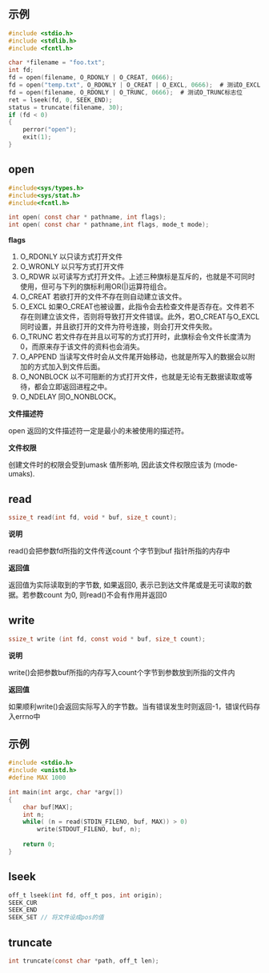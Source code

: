 ## 示例

```c
#include <stdio.h>
#include <stdlib.h>
#include <fcntl.h>

char *filename = "foo.txt";
int fd;
fd = open(filename, O_RDONLY | O_CREAT, 0666);
fd = open("temp.txt", O_RDONLY | O_CREAT | O_EXCL, 0666);  # 测试O_EXCL
fd = open(filename, O_RDONLY | O_TRUNC, 0666);  # 测试O_TRUNC标志位
ret = lseek(fd, 0, SEEK_END);
status = truncate(filename, 30);
if (fd < 0)
{
    perror("open");
    exit(1);
}
```

## open

```c
#include<sys/types.h>
#include<sys/stat.h>
#include<fcntl.h>

int open( const char * pathname, int flags);
int open( const char * pathname,int flags, mode_t mode);
```

**flags**

1. O_RDONLY 以只读方式打开文件
2. O_WRONLY 以只写方式打开文件
3. O_RDWR 以可读写方式打开文件。上述三种旗标是互斥的，也就是不可同时使用，但可与下列的旗标利用OR(|)运算符组合。
4. O_CREAT 若欲打开的文件不存在则自动建立该文件。
5. O_EXCL 如果O_CREAT也被设置，此指令会去检查文件是否存在。文件若不存在则建立该文件，否则将导致打开文件错误。此外，若O_CREAT与O_EXCL同时设置，并且欲打开的文件为符号连接，则会打开文件失败。
6. O_TRUNC 若文件存在并且以可写的方式打开时，此旗标会令文件长度清为0，而原来存于该文件的资料也会消失。
7. O_APPEND 当读写文件时会从文件尾开始移动，也就是所写入的数据会以附加的方式加入到文件后面。
8. O_NONBLOCK 以不可阻断的方式打开文件，也就是无论有无数据读取或等待，都会立即返回进程之中。
9. O_NDELAY 同O_NONBLOCK。

**文件描述符**

open 返回的文件描述符一定是最小的未被使用的描述符。

**文件权限**

创建文件时的权限会受到umask 值所影响, 因此该文件权限应该为 (mode-umaks).

## read

```c
ssize_t read(int fd, void * buf, size_t count);
```

**说明**

read()会把参数fd所指的文件传送count 个字节到buf 指针所指的内存中 

**返回值**

返回值为实际读取到的字节数, 如果返回0, 表示已到达文件尾或是无可读取的数据。若参数count 为0, 则read()不会有作用并返回0 



## write

```c
ssize_t write (int fd, const void * buf, size_t count);
```

**说明**

write()会把参数buf所指的内存写入count个字节到参数放到所指的文件内 

**返回值**

如果顺利write()会返回实际写入的字节数。当有错误发生时则返回-1，错误代码存入errno中 

## 示例

```c
#include <stdio.h>
#include <unistd.h>
#define MAX 1000

int main(int argc, char *argv[])
{
    char buf[MAX];
    int n;
    while( (n = read(STDIN_FILENO, buf, MAX)) > 0)
        write(STDOUT_FILENO, buf, n);     
    
    return 0;
}
```

## lseek

```c
off_t lseek(int fd, off_t pos, int origin);
SEEK_CUR
SEEK_END
SEEK_SET // 将文件设成pos的值
```

## truncate

```c
int truncate(const char *path, off_t len);
```

